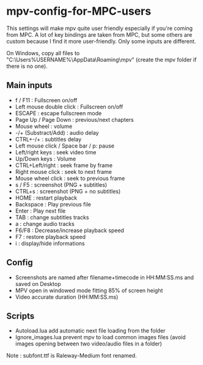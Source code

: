 # mpv-config-for-MPC-users

This settings will make mpv quite user friendly especially if you're coming from MPC. A lot of key bindings are taken from MPC, but some others are custom because I find it more user-friendly.
Only some inputs are different.

On Windows, copy all files to "C:\Users\%USERNAME%\AppData\Roaming\mpv" (create the mpv folder if there is no one).

## Main inputs

- f / F11 : Fullscreen on/off
- Left mouse double click : Fullscreen on/off
- ESCAPE : escape fullscreen mode
- Page Up / Page Down : previous/next chapters
- Mouse wheel : volume
- -/+ (Substract/Add) : audio delay
- CTRL+-/+ : subtitles delay
- Left mouse click / Space bar / p: pause
- Left/right keys : seek video time
- Up/Down keys : Volume
- CTRL+Left/right : seek frame by frame
- Right mouse click : seek to next frame
- Mouse wheel click : seek to previous frame
- s / F5 : screenshot (PNG + subtitles)
- CTRL+s : screenshot (PNG + no subtitles)
- HOME : restart playback
- Backspace : Play previous file
- Enter : Play next file
- TAB : change subtitles tracks
- a : change audio tracks
- F6/F8 : Decrease/increase playback speed
- F7 : restore playback speed
- i : display/hide informations

## Config

- Screenshots are named after filename+timecode in HH:MM:SS.ms and saved on Desktop
- MPV open in windowed mode fitting 85% of screen height
- Video accurate duration (HH:MM:SS.ms)

## Scripts

- Autoload.lua add automatic next file loading from the folder
- Ignore_images.lua prevent mpv to load common images files (avoid images opening between two video/audio files in a folder)



Note : subfont.ttf is Raleway-Medium font renamed.
